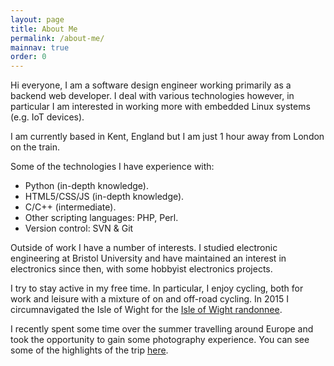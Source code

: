 ```yaml
---
layout: page
title: About Me
permalink: /about-me/
mainnav: true
order: 0
---
```


Hi everyone, I am a software design engineer working primarily as a backend web developer. I deal with various technologies however, in particular I am interested in working more with embedded Linux systems (e.g. IoT devices).

I am currently based in Kent, England but I am just 1 hour away from London on the train.

Some of the technologies I have experience with:

- Python (in-depth knowledge).
- HTML5/CSS/JS (in-depth knowledge).
- C/C++ (intermediate).
- Other scripting languages: PHP, Perl.
- Version control: SVN & Git

Outside of work I have a number of interests. I studied electronic engineering at Bristol University and have maintained an interest in electronics since then, with some hobbyist electronics projects.

I try to stay active in my free time. In particular, I enjoy cycling, both for work and leisure with a mixture of on and off-road cycling. In 2015 I circumnavigated the Isle of Wight for the [Isle of Wight randonnee](http://www.cycleisland.co.uk/).

I recently spent some time over the summer travelling around Europe and took the opportunity to gain some photography experience. You can see some of the highlights of the trip [here](/photos/europe/).
